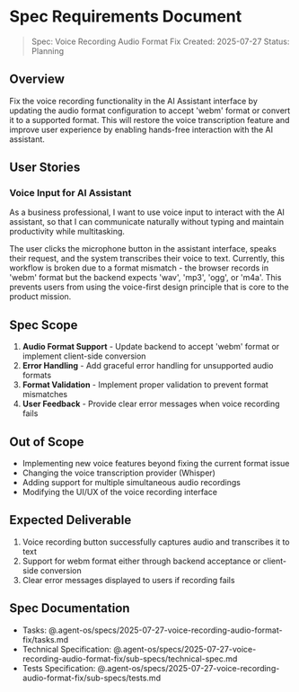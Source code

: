 # Spec Requirements Document

> Spec: Voice Recording Audio Format Fix
> Created: 2025-07-27
> Status: Planning

## Overview

Fix the voice recording functionality in the AI Assistant interface by updating the audio format configuration to accept 'webm' format or convert it to a supported format. This will restore the voice transcription feature and improve user experience by enabling hands-free interaction with the AI assistant.

## User Stories

### Voice Input for AI Assistant

As a business professional, I want to use voice input to interact with the AI assistant, so that I can communicate naturally without typing and maintain productivity while multitasking.

The user clicks the microphone button in the assistant interface, speaks their request, and the system transcribes their voice to text. Currently, this workflow is broken due to a format mismatch - the browser records in 'webm' format but the backend expects 'wav', 'mp3', 'ogg', or 'm4a'. This prevents users from using the voice-first design principle that is core to the product mission.

## Spec Scope

1. **Audio Format Support** - Update backend to accept 'webm' format or implement client-side conversion
2. **Error Handling** - Add graceful error handling for unsupported audio formats
3. **Format Validation** - Implement proper validation to prevent format mismatches
4. **User Feedback** - Provide clear error messages when voice recording fails

## Out of Scope

- Implementing new voice features beyond fixing the current format issue
- Changing the voice transcription provider (Whisper)
- Adding support for multiple simultaneous audio recordings
- Modifying the UI/UX of the voice recording interface

## Expected Deliverable

1. Voice recording button successfully captures audio and transcribes it to text
2. Support for webm format either through backend acceptance or client-side conversion
3. Clear error messages displayed to users if recording fails

## Spec Documentation

- Tasks: @.agent-os/specs/2025-07-27-voice-recording-audio-format-fix/tasks.md
- Technical Specification: @.agent-os/specs/2025-07-27-voice-recording-audio-format-fix/sub-specs/technical-spec.md
- Tests Specification: @.agent-os/specs/2025-07-27-voice-recording-audio-format-fix/sub-specs/tests.md